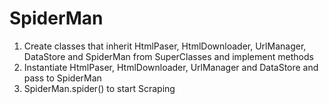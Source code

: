 # SpiderMan
1. Create classes that inherit HtmlPaser, HtmlDownloader, UrlManager, DataStore and SpiderMan from SuperClasses and implement methods
2. Instantiate HtmlPaser, HtmlDownloader, UrlManager and DataStore and pass to SpiderMan
3. SpiderMan.spider() to start Scraping

